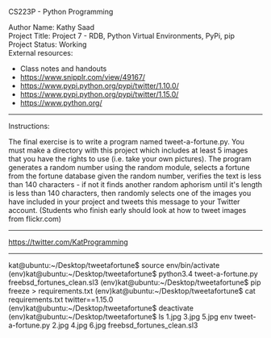 CS223P - Python Programming

Author Name: Kathy Saad<br>
Project Title: Project 7 - RDB, Python Virtual Environments, PyPi, pip<br>
Project Status: Working<br>
External resources:<br>
- Class notes and handouts<br>
- https://www.snipplr.com/view/49167/<br>
- https://www.pypi.python.org/pypi/twitter/1.10.0/<br>
- https://www.pypi.python.org/pypi/twitter/1.15.0/<br>
- https://www.python.org/

*******************************************************************************************************************************************

Instructions:

The final exercise is to write a program named tweet-a-fortune.py. You must make a directory with this project which includes at least 5 images that you have the rights to use (i.e. take your own pictures). The program generates a random number using the random module, selects a fortune from the fortune database given the random number, verifies the text is less than 140 characters - if not it finds another random aphorism until it's length is less than 140 characters, then randomly selects one of the images you have included in your project and tweets this message to your Twitter account. (Students who finish early should look at how to tweet images from flickr.com)

*******************************************************************************************************************************************

https://twitter.com/KatProgramming

*******************************************************************************************************************************************

kat@ubuntu:~/Desktop/tweetafortune$ source env/bin/activate
(env)kat@ubuntu:~/Desktop/tweetafortune$ python3.4 tweet-a-fortune.py freebsd_fortunes_clean.sl3
(env)kat@ubuntu:~/Desktop/tweetafortune$ pip freeze > requirements.txt
(env)kat@ubuntu:~/Desktop/tweetafortune$ cat requirements.txt
twitter==1.15.0
(env)kat@ubuntu:~/Desktop/tweetafortune$ deactivate
(env)kat@ubuntu:~/Desktop/tweetafortune$ ls
1.jpg  3.jpg  5.jpg  env                         tweet-a-fortune.py
2.jpg  4.jpg  6.jpg  freebsd_fortunes_clean.sl3